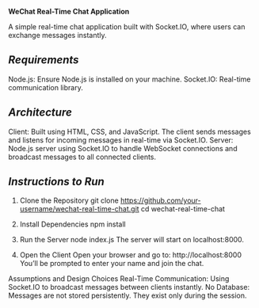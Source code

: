 **WeChat Real-Time Chat Application**

A simple real-time chat application built with Socket.IO, where users can exchange messages instantly.

*Requirements*
---------------
Node.js: Ensure Node.js is installed on your machine.
Socket.IO: Real-time communication library.

*Architecture*
--------------
Client: Built using HTML, CSS, and JavaScript. The client sends messages and listens for incoming messages in real-time via Socket.IO.
Server: Node.js server using Socket.IO to handle WebSocket connections and broadcast messages to all connected clients.


*Instructions to Run*
---------------------
1. Clone the Repository
git clone https://github.com/your-username/wechat-real-time-chat.git
cd wechat-real-time-chat

2. Install Dependencies
npm install

3. Run the Server
node index.js
The server will start on localhost:8000.

4. Open the Client
Open your browser and go to:
http://localhost:8000
You’ll be prompted to enter your name and join the chat.

Assumptions and Design Choices
Real-Time Communication: Using Socket.IO to broadcast messages between clients instantly.
No Database: Messages are not stored persistently. They exist only during the session.
